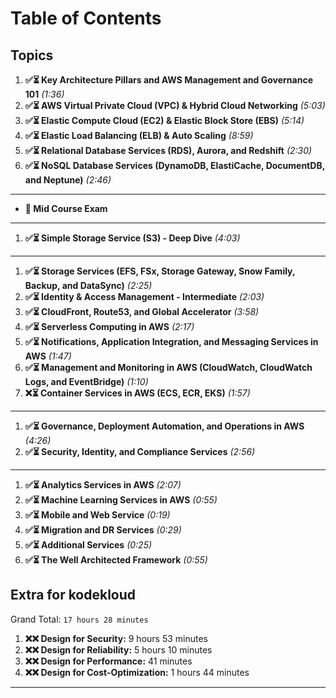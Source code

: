 # **Table of Contents**

## Topics

1. **✅⏳ Key Architecture Pillars and AWS Management and Governance 101** _(1:36)_
1. **✅⏳ AWS Virtual Private Cloud (VPC) & Hybrid Cloud Networking** _(5:03)_
1. **✅⏳ Elastic Compute Cloud (EC2) & Elastic Block Store (EBS)** _(5:14)_
1. **✅⏳ Elastic Load Balancing (ELB) & Auto Scaling** _(8:59)_
1. **✅⏳ Relational Database Services (RDS), Aurora, and Redshift** _(2:30)_
1. **✅⏳ NoSQL Database Services (DynamoDB, ElastiCache, DocumentDB, and Neptune)** _(2:46)_

---

- **🧾 Mid Course Exam**

---

1. **✅⏳ Simple Storage Service (S3) - Deep Dive** _(4:03)_

---

1. **✅⏳ Storage Services (EFS, FSx, Storage Gateway, Snow Family, Backup, and DataSync)** _(2:25)_
1. **✅⏳ Identity & Access Management - Intermediate** _(2:03)_
1. **✅⏳ CloudFront, Route53, and Global Accelerator** _(3:58)_
1. **✅⏳ Serverless Computing in AWS** _(2:17)_
1. **✅⏳ Notifications, Application Integration, and Messaging Services in AWS** _(1:47)_
1. **✅⏳ Management and Monitoring in AWS (CloudWatch, CloudWatch Logs, and EventBridge)** _(1:10)_
1. **❌⏳ Container Services in AWS (ECS, ECR, EKS)** _(1:57)_

---

1. **✅⏳ Governance, Deployment Automation, and Operations in AWS** _(4:26)_
1. **✅⏳ Security, Identity, and Compliance Services** _(2:56)_

---

1. **✅⏳ Analytics Services in AWS** _(2:07)_
1. **✅⏳ Machine Learning Services in AWS** _(0:55)_
1. **✅⏳ Mobile and Web Service** _(0:19)_
1. **✅⏳ Migration and DR Services** _(0:29)_
1. **✅⏳ Additional Services** _(0:25)_
1. **✅⏳ The Well Architected Framework** _(0:55)_

## Extra for kodekloud

Grand Total: `17 hours 28 minutes`

1. **❌❌ Design for Security:** 9 hours 53 minutes
2. **❌❌ Design for Reliability:** 5 hours 10 minutes
3. **❌❌ Design for Performance:** 41 minutes
4. **❌❌ Design for Cost-Optimization:** 1 hours 44 minutes

---
